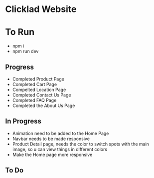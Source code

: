# Clicklad Website

# To Run
- npm i
- npm run dev


## Progress
- Completed Product Page
- Completed Cart Page
- Compelted Location Page
- Completed Contact Us Page
- Completed FAQ Page
- Completed the About Us Page
  
## In Progress
- Animation need to be added to the Home Page
- Navbar needs to be made responsive
- Product Detail page, needs the color to switch spots with the main image, so u can view things in different colors
- Make the Home page more responsive 

## To Do




